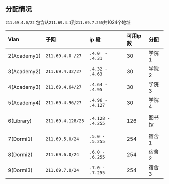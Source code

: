 ## 分配情况

`211.69.4.0/22` 包含从`211.69.4.1`到`211.69.7.255`共1024个地址

| Vlan        | 子网                | ip 段              | 可用ip数 | 分配  |
|:----------- |:----------------- |:----------------- |:----- |:--- |
| 2(Academy1) | `211.69.4.0 /27 ` | `.4.0  - .4.31  ` | 30    | 学院1 |
| 3(Academy2) | `211.69.4.32/27 ` | `.4.32 - .4.63  ` | 30    | 学院2 |
| 4(Academy3) | `211.69.4.64/27 ` | `.4.64 - .4.95  ` | 30    | 学院3 |
| 5(Academy4) | `211.69.4.96/27 ` | `.4.96 - .4.127 ` | 30    | 学院4 |
|             |                   |                   |       |     |
| 6(Library)  | `211.69.4.128/25` | `.4.128 - .4.255` | 126   | 图书馆 |
|             |                   |                   |       |     |
| 7(Dormi1)   | `211.69.5.0/24  ` | `.5.0 - .5.255  ` | 254   | 宿舍1 |
| 8(Dormi2)   | `211.69.6.0/24  ` | `.6.0 - .6.255  ` | 254   | 宿舍2 |
| 9(Dormi3)   | `211.69.7.0/24  ` | `.7.0 - .7.255  ` | 254   | 宿舍3 |
